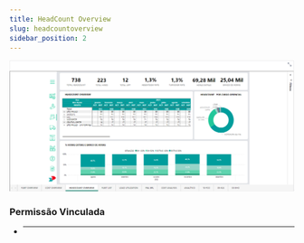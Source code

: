 ```yaml
---
title: HeadCount Overview
slug: headcountoverview
sidebar_position: 2
---
```


![Alt text](image-2.png)





### Permissão Vinculada

- ****